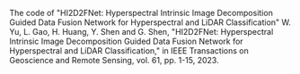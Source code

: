 The code of "HI2D2FNet: Hyperspectral Intrinsic Image Decomposition Guided Data Fusion Network for Hyperspectral and LiDAR Classification"
W. Yu, L. Gao, H. Huang, Y. Shen and G. Shen, "HI2D2FNet: Hyperspectral Intrinsic Image Decomposition Guided Data Fusion Network for Hyperspectral and LiDAR Classification," in IEEE Transactions on Geoscience and Remote Sensing, vol. 61, pp. 1-15, 2023.
